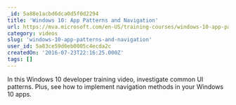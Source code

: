 ```yaml
---
_id: 5a88e1acbd6dca0d5f0d2294
title: 'Windows 10: App Patterns and Navigation'
url: https://mva.microsoft.com/en-US/training-courses/windows-10-app-patterns-and-navigation-14577
category: videos
slug: 'windows-10-app-patterns-and-navigation'
user_id: 5a83ce59d6eb0005c4ecda2c
createdOn: '2016-07-23T22:16:25.000Z'
tags: []
---
```


In this Windows 10 developer training video, investigate common UI patterns. Plus, see how to implement navigation methods in your Windows 10 apps.
